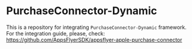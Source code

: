 # PurchaseConnector-Dynamic

This is a repository for integrating `PurchaseConnector-Dynamic` framework. For the integration guide, please, check: 
https://github.com/AppsFlyerSDK/appsflyer-apple-purchase-connector

